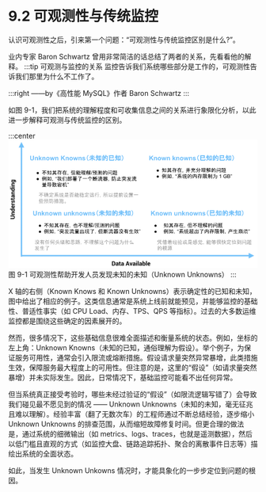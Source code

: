# 9.2 可观测性与传统监控

认识可观测性之后，引来第一个问题：“可观测性与传统监控区别是什么?”。

业内专家 Baron Schwartz 曾用非常简洁的话总结了两者的关系，先看看他的解释。
:::tip 可观测与监控的关系
监控告诉我们系统哪些部分是工作的，可观测性告诉我们那里为什么不工作了。

:::right
——by《高性能 MySQL》作者 Baron Schwartz 
:::

如图 9-1，我们把系统的理解程度和可收集信息之间的关系进行象限化分析，以此进一步解释可观测与传统监控的区别。

:::center
  ![](../assets/observability-knowns.png)<br/>
  图 9-1 可观测性帮助开发人员发现未知的未知（Unknown Unknowns）
:::

X 轴的右侧（Known Knows 和 Known Unknowns）表示确定性的已知和未知，图中给出了相应的例子。这类信息通常是系统上线前就能预见，并能够监控的基础性、普适性事实（如 CPU Load、内存、TPS、QPS 等指标）。过去的大多数运维监控都是围绕这些确定的因素展开的。

然而，很多情况下，这些基础信息很难全面描述和衡量系统的状态。例如，坐标的左上角：Unknown Knowns（未知的已知，通俗理解为假设）。举个例子，为保证服务可用性，通常会引入限流或熔断措施。假设请求量突然异常暴增，此类措施生效，保障服务最大程度上的可用性。但注意的是，这里的“假设”（如请求量突然暴增）并未实际发生。因此，日常情况下，基础监控可能看不出任何异常。

但当系统真正接受考验时，哪些未经过验证的“假设”（如限流逻辑写错了）会导致我们碰见最不愿见到的情况 —— Unknown Unknowns（未知的未知，毫无征兆且难以理解）。经验丰富（翻了无数次车）的工程师通过不断总结经验，逐步缩小 Unknown Unknowns 的排查范围，从而缩短故障修复时间。但更合理的做法是，通过系统的细微输出（如 metrics、logs、traces，也就是遥测数据），然后以低门槛且直观的方式（如监控大盘、链路追踪拓扑、聚合的离散事件日志等）描绘出系统的全面状态。

如此，当发生 Unknown Unkowns 情况时，才能具象化的一步步定位到问题的根因。

[^1]: 参见 https://blog.sciencenet.cn/blog-829-1271882.html
